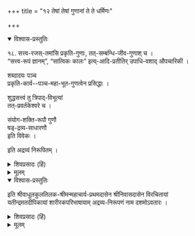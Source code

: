 +++
title = "१२ तेषां तेषां गुणानां ते ते धर्मिणः"

+++


<details open><summary>विश्वास-प्रस्तुतिः</summary>

१८. सत्त्व-रजस्-तमांसि प्रकृति-गुणाः, तत्-सम्बन्धि-जीव-गुणाश् च ।  
“सत्त्व-रूपं ज्ञानम्”, “सात्विकः कालः” इत्य्-आदि-प्रतीतिर् उपाधि-वशाद् औपचारिकी ।  

शब्दादयः पञ्च  
प्रकृति-कार्य--पञ्च-महा-भूत-गुणत्वेन प्रसिद्धाः ।  

शुद्धसत्त्वं तु त्रिपाद्-विभूत्यां  
तत्-प्रवर्तकेश्वरे च । 

संयोग-शक्ति-रूपौ गुणौ  
षड्-द्रव्य-साधारणौ  
इति विवेकः । 

इति अद्रव्यं निरूपितम् ।
</details>

<details><summary>शिवप्रसादः (हिं)</summary>

अनुवाद - उन दशों गुणों में सत्त्व, रजस् एवं तमस् प्रकृति के तथा प्रकृति- संबन्धी जीवों के गुण हैं । सत्त्वरूप ज्ञान तथा सात्त्विक काल की प्रतीति औपाधिक होने के कारण औपचारिक है । शब्द इत्यादि पांच गुण प्रकृति के कार्यभूत पञ्चमहा- भूतों के गुण रूप से प्रसिद्ध है। शुद्धसत्त्व त्रिपाद्विभूति तथा त्रिपाद्विभूति के प्रव र्तक ईश्वर में रहता है । संयोग और शक्ति ये दोनों गुण छहों द्रव्यों में समानरूप से पाए जाते हैं । इस प्रकार से अद्रव्य का निरूपण किया गया । 

</details>


<details><summary>मूलम्</summary>

१८. (तत्र) सत्त्वरजस्तमांसि प्रकृतिगुणाः तत्सम्बन्धिजीवगुणाश्च । “सत्त्वरूपं ज्ञानम्”, “सात्विकः कालः” इत्यादिप्रतीतिः उपाधिवशात् औपचारिकी । शब्दादयः पञ्च प्रकृतिकार्यपञ्चमहाभूतगुणत्वेन प्रसिद्धाः । शुद्धसत्त्वं तु त्रिपाद्विभूत्यां तत्प्रवर्तकेश्वरे च । संयोगशक्तिरूपौ गुणौ षड्द्रव्यसाधारणौ इति विवेकः । इति अद्रव्यं निरूपितम् ।

</details>


<details open><summary>विश्वास-प्रस्तुतिः</summary>

इति श्रीवाधूलकुलतिलक-श्रीमन्महाचार्य-प्रथमदासेन श्रीनिवासदासेन विरचितायां  
यतीन्द्रमतदीपिकायां शारीरकपरिभाषायाम् अद्रव्य-निरूपणं नाम दशमोऽवतारः । 
</details>

<details><summary>शिवप्रसादः (हिं)</summary>

इस प्रकार श्रीवाधूलकुलतिलक श्रीमन्महाचार्य के प्रधान शिष्य श्रीनिवासाचार्य-प्रणीत यतीन्द्रमतदीपिका का अद्रव्य निरूपण नामक दशम अवतार पूर्ण हुआ ।
</details>


<details><summary>मूलम्</summary>

इति श्रीवाधूलकुलतिलक - श्रीमन्महाचार्य प्रथमदासेन श्रीनिवासदासेन विरचितायां यतीन्द्रमतदीपिकायां शारीरकपरिभाषायामद्रव्य- निरूपणं नाम दशमोऽवतारः । 
</details>
